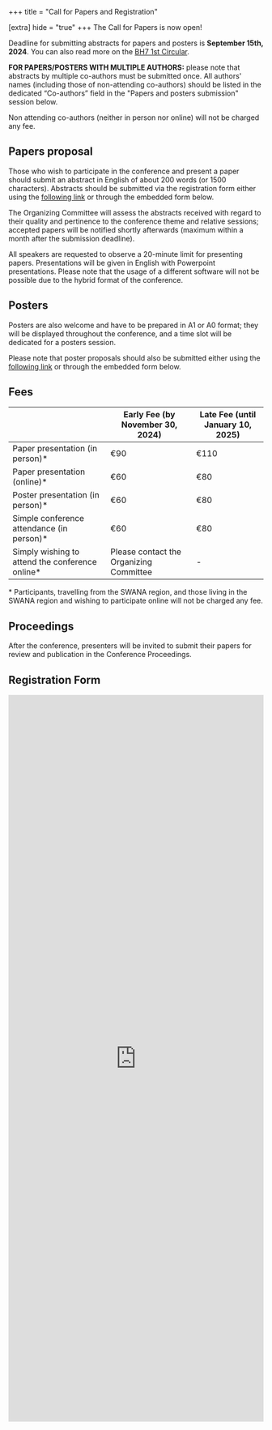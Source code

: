 +++
title = "Call for Papers and Registration"

[extra]
hide = "true"
+++
The Call for Papers is now open!  

Deadline for submitting abstracts for papers and posters is **September 15th, 2024**. You can also read more on the [BH7 1st Circular](https://www.broadeninghorizons7.it/pdf/BH7%20-%201st%20circular.pdf).

**FOR PAPERS/POSTERS WITH MULTIPLE AUTHORS:** please note that abstracts by multiple co-authors must be submitted once. All authors' names (including those of non-attending co-authors) should be listed in the dedicated “Co-authors” field in the "Papers and posters submission" session below. 

Non attending co-authors (neither in person nor online) will not be charged any fee.

## **Papers proposal**

Those who wish to participate in the conference and present a paper should submit an abstract in English of about 200 words (or 1500 characters). Abstracts should be submitted via the registration form either using the [following link](https://forms.gle/vEf5MszSzWbKczyeA) or through the embedded form below.

The Organizing Committee will assess the abstracts received with regard to their quality and pertinence to the conference theme and relative sessions; accepted papers will be notified shortly afterwards (maximum within a month after the submission deadline).

All speakers are requested to observe a 20-minute limit for presenting papers. Presentations will be given in English with Powerpoint presentations. Please note that the usage of a different software will not be possible due to the hybrid format of the conference.

## **Posters**

Posters are also welcome and have to be prepared in A1 or A0 format; they will be displayed throughout the conference, and a time slot will be dedicated for a posters session.

Please note that poster proposals should also be submitted either using the [following link](https://forms.gle/vEf5MszSzWbKczyeA) or through the embedded form below.

## **Fees**

|                                                 | Early Fee (by November 30, 2024)        | Late Fee (until January 10, 2025) |
| ----------------------------------------------- | --------------------------------------- | --------------------------------- |
| Paper presentation (in person)*                 | €90                                     | €110                              |
| Paper presentation (online)*                    | €60                                     | €80                               |
| Poster presentation (in person)*                | €60                                     | €80                               |
| Simple conference attendance (in person)*       | €60                                     | €80                               |
| Simply wishing to attend the conference online* | Please contact the Organizing Committee | \-                                |

\* Participants, travelling from the SWANA region, and those living in the SWANA region and wishing to participate online will not be charged any fee.

## **Proceedings**

After the conference, presenters will be invited to submit their papers for review and publication in the Conference Proceedings.

## **Registration Form**

<iframe src="https://docs.google.com/forms/d/e/1FAIpQLSfjr9WrNGA-nGikMr24m6pSWdc1SLNyisJ6p440yPtSCabhrQ/viewform?embedded=true" width="100%" height="1435" frameborder="0" marginheight="0" marginwidth="0">Caricamento…</iframe>

